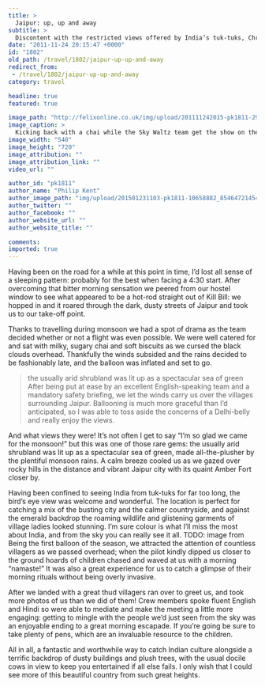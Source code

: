 ```yaml
---
title: >
  Jaipur: up, up and away
subtitle: >
  Discontent with the restricted views offered by India’s tuk-tuks, Chris Richardson takes to the skies to catch a bird’s eye view of India’s Golden Triangle
date: "2011-11-24 20:15:47 +0000"
id: "1802"
old_path: /travel/1802/jaipur-up-up-and-away
redirect_from:
 - /travel/1802/jaipur-up-up-and-away
category: travel

headline: true
featured: true

image_path: "http://felixonline.co.uk/img/upload/201111242015-pk1811-296375_10150757531005504_647705503_20236134_1325817_n.jpg"
image_caption: >
  Kicking back with a chai while the Sky Waltz team get the show on the road
image_width: "540"
image_height: "720"
image_attribution: ""
image_attribution_link: ""
video_url: ""

author_id: "pk1811"
author_name: "Philip Kent"
author_image_path: "img/upload/201501231103-pk1811-10658882_854647214546821_3333206013421282229_o.jpg"
author_twitter: ""
author_facebook: ""
author_website_url: ""
author_website_title: ""

comments:
imported: true
---
```


Having been on the road for a while at this point in time, I’d lost all sense of a sleeping pattern: probably for the best when facing a 4:30 start. After overcoming that bitter morning sensation we peered from our hostel window to see what appeared to be a hot-rod straight out of Kill Bill: we hopped in and it roared through the dark, dusty streets of Jaipur and took us to our take-off point.

Thanks to travelling during monsoon we had a spot of drama as the team decided whether or not a flight was even possible. We were well catered for and sat with milky, sugary chai and soft biscuits as we cursed the black clouds overhead. Thankfully the winds subsided and the rains decided to be fashionably late, and the balloon was inflated and set to go.
> the usually arid shrubland was lit up as a spectacular sea of green
After being put at ease by an excellent English-speaking team and a mandatory safety briefing, we let the winds carry us over the villages surrounding Jaipur. Ballooning is much more graceful than I’d anticipated, so I was able to toss aside the concerns of a Delhi-belly and really enjoy the views.

And what views they were! It’s not often I get to say “I’m so glad we came for the monsoon!” but this was one of those rare gems: the usually arid shrubland was lit up as a spectacular sea of green, made all-the-plusher by the plentiful monsoon rains. A calm breeze cooled us as we gazed over rocky hills in the distance and vibrant Jaipur city with its quaint Amber Fort closer by.

Having been confined to seeing India from tuk-tuks for far too long, the bird’s eye view was welcome and wonderful. The location is perfect for catching a mix of the busting city and the calmer countryside, and against the emerald backdrop the roaming wildlife and glistening garments of village ladies looked stunning. I’m sure colour is what I’ll miss the most about India, and from the sky you can really see it all.
TODO: image from 
Being the first balloon of the season, we attracted the attention of countless villagers as we passed overhead; when the pilot kindly dipped us closer to the ground hoards of children chased and waved at us with a morning “namaste!” It was also a great experience for us to catch a glimpse of their morning rituals without being overly invasive.

After we landed with a great thud villagers ran over to greet us, and took more photos of us than we did of them! Crew members spoke fluent English and Hindi so were able to mediate and make the meeting a little more engaging: getting to mingle with the people we’d just seen from the sky was an enjoyable ending to a great morning escapade. If you’re going be sure to take plenty of pens, which are an invaluable resource to the children.

All in all, a fantastic and worthwhile way to catch Indian culture alongside a terrific backdrop of dusty buildings and plush trees, with the usual docile cows in view to keep you entertained if all else fails. I only wish that I could see more of this beautiful country from such great heights.
